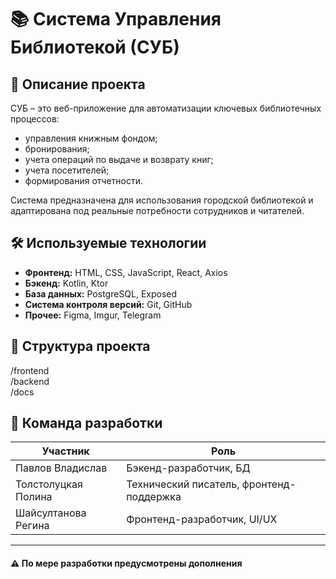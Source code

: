 # 📚 Система Управления Библиотекой (СУБ)

## 🧾 Описание проекта
СУБ – это веб-приложение для автоматизации ключевых библиотечных процессов:
- управления книжным фондом;
- бронирования;
- учета операций по выдаче и возврату книг;
- учета посетителей;
- формирования отчетности.

Система предназначена для использования городской библиотекой и адаптирована под реальные потребности сотрудников и читателей.

## 🛠️ Используемые технологии
- **Фронтенд:** HTML, CSS, JavaScript, React, Axios
- **Бэкенд:** Kotlin, Ktor
- **База данных:** PostgreSQL, Exposed
- **Система контроля версий:** Git, GitHub
- **Прочее:** Figma, Imgur, Telegram

## 📂 Структура проекта
/frontend<br>
/backend<br>
/docs

## 👥 Команда разработки

| Участник            | Роль                                       |
|---------------------|--------------------------------------------|
| Павлов Владислав    | Бэкенд-разработчик, БД                     |
| Толстолуцкая Полина | Технический писатель, фронтенд-поддержка   |
| Шайсултанова Регина | Фронтенд-разработчик, UI/UX                |

---

#### ⚠️ По мере разработки предусмотрены дополнения
